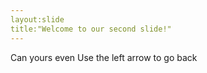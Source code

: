 ```yaml
---
layout:slide
title:"Welcome to our second slide!"
---
```

Can yours even
Use the left arrow to go back
